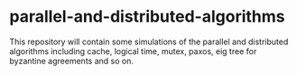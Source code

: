 # parallel-and-distributed-algorithms

This repository will contain some simulations of the parallel and distributed algorithms including cache, logical time, mutex, paxos, eig tree for byzantine agreements and so on. 
